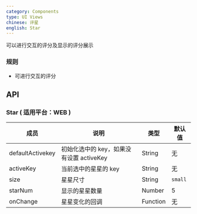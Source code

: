 ```yaml
---
category: Components
type: UI Views
chinese: 评星
english: Star
---
```


可以进行交互的评分及显示的评分展示

### 规则
- 可进行交互的评分 


## API

### Star  ( 适用平台：WEB )

| 成员        | 说明           | 类型       | 默认值       |
|------------|----------------|----------|-------------|
| defaultActivekey  | 初始化选中的 key，如果没有设置 activeKey   | String | 无     |
| activeKey | 当前选中的星星的 key | String | 无     |
| size | 星星尺寸 | String | `small` |
| starNum | 显示的星星数量 | Number | 5 |
| onChange | 星星变化的回调 | Function | 无 |

